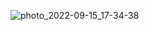 
<!--  ![photo_2022-09-15_17-34-38](https://user-images.githubusercontent.com/89770488/190411037-d9ca1383-bd48-4477-bbc9-0ca148e6e6f1.jpg)  -->
<!-- <img src="https://user-images.githubusercontent.com/89770488/190411037-d9ca1383-bd48-4477-bbc9-0ca148e6e6f1.jpg" width:200px> -->
<!-- <div style="width: 60%; height: 60%">
  
  ![](.images/photo_2022-09-15_17-34-38](https://user-images.githubusercontent.com/89770488/190411037-d9ca1383-bd48-4477-bbc9-0ca148e6e6f1.jpg)
  
</div>
 -->
 <div style="width: 200%; height: 200%">
  
  ![photo_2022-09-15_17-34-38](https://user-images.githubusercontent.com/89770488/190414982-a75971f3-66ea-4557-9980-317c50155031.jpg)
  
</div>

